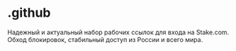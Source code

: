 # .github
Надежный и актуальный набор рабочих ссылок для входа на Stake.com. Обход блокировок, стабильный доступ из России и всего мира.
